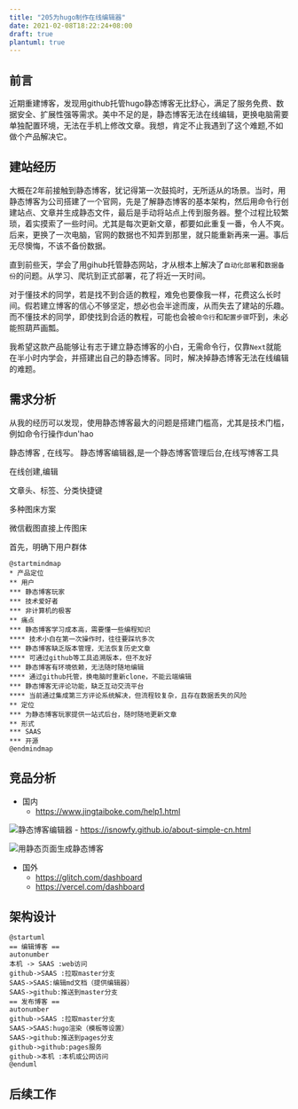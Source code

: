 ```yaml
---
title: "205为hugo制作在线编辑器"
date: 2021-02-08T18:22:24+08:00
draft: true
plantuml: true
---
```


## 前言
近期重建博客，发现用github托管hugo静态博客无比舒心，满足了服务免费、数据安全、扩展性强等需求。美中不足的是，静态博客无法在线编辑，更换电脑需要单独配置环境，无法在手机上修改文章。我想，肯定不止我遇到了这个难题,不如做个产品解决它。

## 建站经历
大概在2年前接触到静态博客，犹记得第一次鼓捣时，无所适从的场景。当时，用静态博客为公司搭建了一个官网，先是了解静态博客的基本架构，然后用命令行创建站点、文章并生成静态文件，最后是手动将站点上传到服务器。整个过程比较繁琐，着实摸索了一些时间。尤其是每次更新文章，都要如此重复一番，令人不爽。后来，更换了一次电脑，官网的数据也不知弄到那里，就只能重新再来一遍。事后无尽懊悔，不该不备份数据。

直到前些天，学会了用gihub托管静态网站，才从根本上解决了`自动化部署`和`数据备份`的问题。从学习、爬坑到正式部署，花了将近一天时间。

对于懂技术的同学，若是找不到合适的教程，难免也要像我一样，花费这么长时间。假若建立博客的信心不够坚定，想必也会半途而废，从而失去了建站的乐趣。而不懂技术的同学，即使找到合适的教程，可能也会被`命令行`和`配置步骤`吓到，未必能照葫芦画瓢。

我希望这款产品能够让有志于建立静态博客的小白，无需命令行，仅靠`Next`就能在半小时内学会，并搭建出自己的静态博客。同时，解决掉静态博客无法在线编辑的难题。

## 需求分析
从我的经历可以发现，使用静态博客最大的问题是搭建门槛高，尤其是技术门槛，例如命令行操作dun'hao

静态博客 , 在线写。
静态博客编辑器,是一个静态博客管理后台,在线写博客工具

在线创建,编辑

文章头、标签、分类快捷键

多种图床方案

微信截图直接上传图床

首先，明确下用户群体

```plantuml
@startmindmap
* 产品定位
** 用户
*** 静态博客玩家
*** 技术爱好者
*** 非计算机的极客
** 痛点
*** 静态博客学习成本高，需要懂一些编程知识
**** 技术小白在第一次操作时，往往要踩坑多次
*** 静态博客缺乏版本管理，无法恢复历史文章
**** 可通过github等工具追溯版本，但不友好
*** 静态博客有环境依赖，无法随时随地编辑
**** 通过github托管，换电脑时重新clone，不能云端编辑
*** 静态博客无评论功能，缺乏互动交流平台
**** 当前通过集成第三方评论系统解决，但流程较复杂，且存在数据丢失的风险
** 定位
*** 为静态博客玩家提供一站式后台，随时随地更新文章
** 形式
*** SAAS
*** 开源
@endmindmap
```

## 竞品分析

- 国内
    - https://www.jingtaiboke.com/help1.html

![静态博客编辑器](https://img.youzibe.com/upload/2021/01/242342-1611502941620.png)
    - https://isnowfy.github.io/about-simple-cn.html

![用静态页面生成静态博客](http://isnowfy.github.io/img/Simple.png)

- 国外
    - https://glitch.com/dashboard
    - https://vercel.com/dashboard


## 架构设计

```plantuml
@startuml
== 编辑博客 ==
autonumber
本机 -> SAAS :web访问
github->SAAS :拉取master分支
SAAS->SAAS:编辑md文档（提供编辑器）
SAAS->github:推送到master分支
== 发布博客 ==
autonumber
github->SAAS :拉取master分支
SAAS->SAAS:hugo渲染（模板等设置）
SAAS->github:推送到pages分支
github->github:pages服务
github->本机 :本机或公网访问
@enduml
```

## 后续工作



